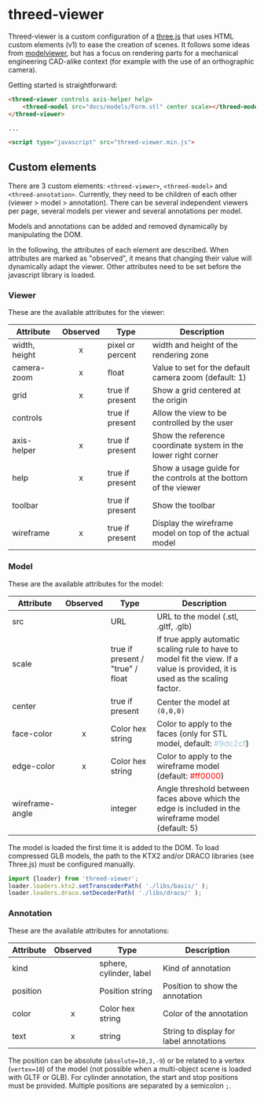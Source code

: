 # threed-viewer

Threed-viewer is a custom configuration of a [three.js](https://threejs.org) that uses HTML custom elements (v1) to ease the creation of scenes. It follows some ideas from [modelviewer](http://modelviewer.dev), but has a focus on rendering parts for a mechanical engineering CAD-alike context (for example with the use of an orthographic camera).

Getting started is straightforward:

```html
<threed-viewer controls axis-helper help>
    <threed-model src="docs/models/Form.stl" center scale></threed-model>
</threed-viewer>

...

<script type="javascript" src="threed-viewer.min.js">
```

## Custom elements

There are 3 custom elements: `<threed-viewer>`, `<threed-model>` and `<threed-annotation>`. Currently, they need to be children of each other (viewer > model > annotation). There can be several independent viewers per page, several models per viewer and several annotations per model.

Models and annotations can be added and removed dynamically by manipulating the DOM.

In the following, the attributes of each element are described. When attributes are marked as "observed", it means that changing their value will dynamically adapt the viewer. Other attributes need to be set before the javascript library is loaded.

### Viewer

These are the available attributes for the viewer:

| Attribute     | Observed | Type             | Description |
|---------------|:--------:|------------------|-------------|
| width, height | x        | pixel or percent | width and height of the rendering zone |
| camera-zoom | x | float | Value to set for the default camera zoom (default: 1) |
| grid | x | true if present | Show a grid centered at the origin |
| controls | | true if present | Allow the view to be controlled by the user |
| axis-helper | x | true if present | Show the reference coordinate system in the lower right corner |
| help | x | true if present | Show a usage guide for the controls at the bottom of the viewer |
| toolbar | | true if present | Show the toolbar |
| wireframe | x | true if present | Display the wireframe model on top of the actual model |

### Model

These are the available attributes for the model:

| Attribute     | Observed | Type             | Description |
|---------------|:--------:|------------------|-------------|
| src |          | URL | URL to the model (.stl, .gltf, .glb) |
| scale | | true if present / "true" / float | If true apply automatic scaling rule to have to model fit the view. If a value is provided, it is used as the scaling factor. |
| center | | true if present | Center the model at `(0,0,0)` |
| face-color | x | Color hex string | Color to apply to the faces (only for STL model, default: <span style="color:#9dc2cf">#9dc2cf</span>) |
| edge-color | x | Color hex string | Color to apply to the wireframe model (default: <span style="color:#ff0000">#ff0000</span>) |
| wireframe-angle | | integer | Angle threshold between faces above which the edge is included in the wireframe model (default: 5) |

The model is loaded the first time it is added to the DOM. To load compressed GLB models, the path to the KTX2 and/or DRACO libraries (see Three.js) must be configured manually.

```javascript
import {loader} from 'threed-viewer';
loader.loaders.ktx2.setTranscoderPath( './libs/basis/' );
loader.loaders.draco.setDecoderPath( './libs/draco/' );
```

### Annotation

These are the available attributes for annotations:

| Attribute     | Observed | Type             | Description |
|---------------|:--------:|------------------|-------------|
| kind |          | sphere, cylinder, label | Kind of annotation |
| position | | Position string | Position to show the annotation |
| color | x | Color hex string | Color of the annotation |
| text | x | string | String to display for label annotations |

The position can be absolute (`absolute=10,3,-9`) or be related to a vertex (`vertex=10`) of the model (not possible when a multi-object scene is loaded with GLTF or GLB). For cylinder annotation, the start and stop positions must be provided. Multiple positions are separated by a semicolon `;`.
